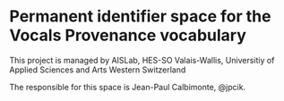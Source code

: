 # Permanent identifier space for the Vocals Provenance vocabulary

This project is managed by AISLab, HES-SO Valais-Wallis, Universitiy of Applied Sciences and Arts Western Switzerland

The responsible for this space is Jean-Paul Calbimonte, @jpcik.
